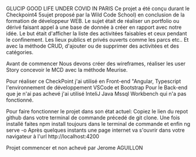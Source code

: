 GLUCIP 
GOOD LIFE UNDER COVID IN PARIS
Ce projet a été conçu durant le Checkpoint4 5sujet proposé par la Wild Code School) en conclusion de la formation de développeur WEB.
Le sujet était de réaliser un portfolio ou dérivé faisant appel à une base de donnée à créer en rapport avec notre idée.
Le but était d'afficher la liste des activitées faisables et ceux pendant le confinement. Les lieux publics et privés ouverts comme les parcs etc..
Et avec la méthode CRUD, d'ajouter ou de supprimer des activitées et des catégories.

Avant de commencer 
Nous devons créer des wireframes, réaliser les user Story concevoir le MCD avec la méthode Meurise.

Pour réaliser ce CheckPoint 
j'ai utilisé en Front-end "Angular, Typescript l'environnement de développement VSCode  et Bootstrap
Pour le Back-end que je n'ai pas achevé j'ai utilisé InteliJ Java Mssql Workbench qui n'a pas fonctionné.

Pour faire fonctionner le projet dans son état actuel:
Copiez le lien du repot github dans votre terminal de commande précedé de git clone.
Une fois installé faites npm install toujours dans le terminal de commande et enfin ng serve -o
Après quelques instants une page internet va s'ouvrir dans votre navigateur à l'url http://localhost:4200

Projet commencer et non achevé par Jerome AGUILLON
